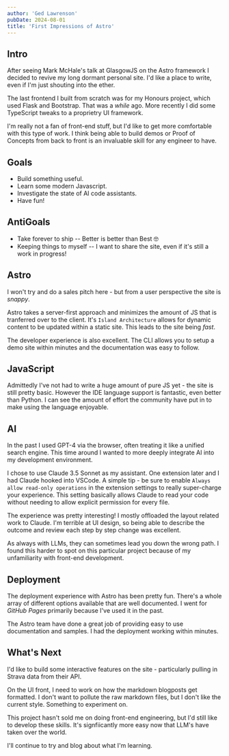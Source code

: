 ```yaml
---
author: 'Ged Lawrenson'
pubDate: 2024-08-01
title: 'First Impressions of Astro'
---
```


## Intro

After seeing Mark McHale's talk at GlasgowJS on the Astro framework I decided to revive my long dormant personal site. I'd like a place to write, even if I'm just shouting into the ether.

The last frontend I built from scratch was for my Honours project, which used Flask and Bootstrap. That was a _while_ ago. More recently I did some TypeScript tweaks to a proprietry UI framework.

I'm really not a fan of front-end stuff, but I'd like to get more comfortable with this type of work. I think being able to build demos or Proof of Concepts from back to front is an invaluable skill for any engineer to have.

## Goals

- Build something useful.
- Learn some modern Javascript.
- Investigate the state of AI code assistants.
- Have fun!

## AntiGoals

- Take forever to ship -- Better is better than Best 🤓
- Keeping things to myself -- I want to share the site, even if it's still a work in progress!

## Astro

I won't try and do a sales pitch here - but from a user perspective the site is _snappy_.

Astro takes a server-first approach and minimizes the amount of JS that is tranferred over to the client. It's
`Island Architecture` allows for dynamic content to be updated within a static site. This leads to the site being _fast_.

The developer experience is also excellent. The CLI allows you to setup a demo site within minutes and the documentation was easy to follow.

## JavaScript

Admittedly I've not had to write a huge amount of pure JS yet - the site is still pretty basic. However the IDE language support is fantastic, even better than Python. I can see the amount of effort the community have put in to make using the language enjoyable.

## AI

In the past I used GPT-4 via the browser, often treating it like a unified search engine. This time around I wanted to more deeply integrate AI into my development environment.

I chose to use Claude 3.5 Sonnet as my assistant. One extension later and I had Claude hooked into VSCode. A simple tip - be sure to enable `Always allow read-only operations` in the extension settings to really super-charge your experience. This setting basically allows Claude to read your code without needing to allow explicit permission for every file.

The experience was pretty interesting! I mostly offloaded the layout related work to Claude. I'm terrible at UI design, so being able to describe the outcome and review each step by step change was excellent.

As always with LLMs, they can sometimes lead you down the wrong path. I found this harder to spot on this particular project because of my unfamiliarity with front-end development.

## Deployment

The deployment experience with Astro has been pretty fun. There's a whole array of different options available that are well documented. I went for _GitHub Pages_ primarily because I've used it in the past.

The Astro team have done a great job of providing easy to use documentation and samples. I had the deployment working within minutes.

## What's Next

I'd like to build some interactive features on the site - particularly pulling in Strava data from their API.

On the UI front, I need to work on how the markdown blogposts get formatted. I don't want to pollute the raw markdown files, but I don't like the current style. Something to experiment on.

This project hasn't sold me on doing front-end engineering, but I'd still like to develop these skills. It's signfiicantly more easy now that LLM's have taken over the world.

I'll continue to try and blog about what I'm learning.
